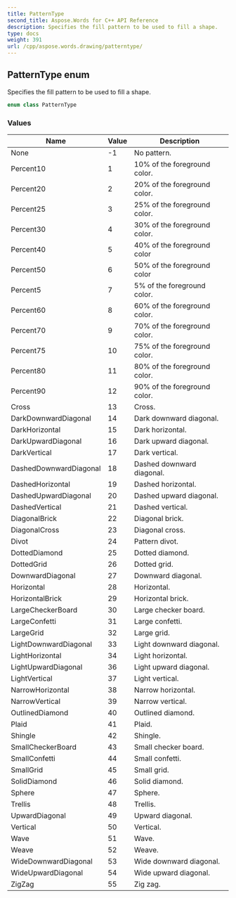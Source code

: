 ```yaml
---
title: PatternType
second_title: Aspose.Words for C++ API Reference
description: Specifies the fill pattern to be used to fill a shape.
type: docs
weight: 391
url: /cpp/aspose.words.drawing/patterntype/
---
```

## PatternType enum


Specifies the fill pattern to be used to fill a shape.

```cpp
enum class PatternType
```

### Values

| Name | Value | Description |
| --- | --- | --- |
| None | -1 | No pattern. |
| Percent10 | 1 | 10% of the foreground color. |
| Percent20 | 2 | 20% of the foreground color. |
| Percent25 | 3 | 25% of the foreground color. |
| Percent30 | 4 | 30% of the foreground color. |
| Percent40 | 5 | 40% of the foreground color |
| Percent50 | 6 | 50% of the foreground color |
| Percent5 | 7 | 5% of the foreground color. |
| Percent60 | 8 | 60% of the foreground color. |
| Percent70 | 9 | 70% of the foreground color. |
| Percent75 | 10 | 75% of the foreground color. |
| Percent80 | 11 | 80% of the foreground color. |
| Percent90 | 12 | 90% of the foreground color. |
| Cross | 13 | Cross. |
| DarkDownwardDiagonal | 14 | Dark downward diagonal. |
| DarkHorizontal | 15 | Dark horizontal. |
| DarkUpwardDiagonal | 16 | Dark upward diagonal. |
| DarkVertical | 17 | Dark vertical. |
| DashedDownwardDiagonal | 18 | Dashed downward diagonal. |
| DashedHorizontal | 19 | Dashed horizontal. |
| DashedUpwardDiagonal | 20 | Dashed upward diagonal. |
| DashedVertical | 21 | Dashed vertical. |
| DiagonalBrick | 22 | Diagonal brick. |
| DiagonalCross | 23 | Diagonal cross. |
| Divot | 24 | Pattern divot. |
| DottedDiamond | 25 | Dotted diamond. |
| DottedGrid | 26 | Dotted grid. |
| DownwardDiagonal | 27 | Downward diagonal. |
| Horizontal | 28 | Horizontal. |
| HorizontalBrick | 29 | Horizontal brick. |
| LargeCheckerBoard | 30 | Large checker board. |
| LargeConfetti | 31 | Large confetti. |
| LargeGrid | 32 | Large grid. |
| LightDownwardDiagonal | 33 | Light downward diagonal. |
| LightHorizontal | 34 | Light horizontal. |
| LightUpwardDiagonal | 36 | Light upward diagonal. |
| LightVertical | 37 | Light vertical. |
| NarrowHorizontal | 38 | Narrow horizontal. |
| NarrowVertical | 39 | Narrow vertical. |
| OutlinedDiamond | 40 | Outlined diamond. |
| Plaid | 41 | Plaid. |
| Shingle | 42 | Shingle. |
| SmallCheckerBoard | 43 | Small checker board. |
| SmallConfetti | 44 | Small confetti. |
| SmallGrid | 45 | Small grid. |
| SolidDiamond | 46 | Solid diamond. |
| Sphere | 47 | Sphere. |
| Trellis | 48 | Trellis. |
| UpwardDiagonal | 49 | Upward diagonal. |
| Vertical | 50 | Vertical. |
| Wave | 51 | Wave. |
| Weave | 52 | Weave. |
| WideDownwardDiagonal | 53 | Wide downward diagonal. |
| WideUpwardDiagonal | 54 | Wide upward diagonal. |
| ZigZag | 55 | Zig zag. |

